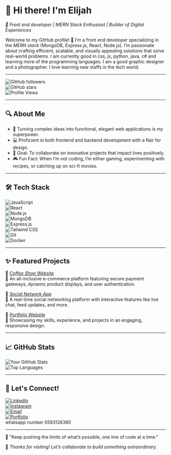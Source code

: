 # 👋 Hi there! I'm Elijah 

*🌟 Front end developer | MERN Stack Enthusiast | Builder of Digital Experiences*  

Welcome to my GitHub profile! 🚀 I’m a front  end developer specializing in the *MERN stack* (MongoDB, Express.js, React, Node.js). I’m passionate about crafting efficient, scalable, and visually appealing solutions that solve real-world problems. I am currently good in css, js, python, java, c# and learning more of the programming languages. I am a good graphic designer and a photographer. I love learning new staffs in the tech world.

---

![GitHub followers](https://img.shields.io/github/followers/Elijahamet?label=Follow%20Me&style=social)  
![GitHub stars](https://img.shields.io/github/stars/Elijahamet?affiliations=OWNER%2CCOLLABORATOR&style=social)  
![Profile Views](https://komarev.com/ghpvc/?username=Elijahamet&color=blue)  

---

## 🔍 About Me  

- 🌟 Turning complex ideas into functional, elegant web applications is my superpower.  
- 💻 Proficient in both frontend and backend development with a flair for design.  
- 🎯 Goal: To collaborate on innovative projects that impact lives positively.  
- 🎮 Fun Fact: When I’m not coding, I’m either gaming, experimenting with recipes, or catching up on sci-fi movies.  

---

## 🛠 Tech Stack  

![JavaScript](https://img.shields.io/badge/JavaScript-F7DF1E?style=flat-square&logo=javascript&logoColor=black)  
![React](https://img.shields.io/badge/React-61DAFB?style=flat-square&logo=react&logoColor=black)  
![Node.js](https://img.shields.io/badge/Node.js-339933?style=flat-square&logo=nodedotjs&logoColor=white)  
![MongoDB](https://img.shields.io/badge/MongoDB-47A248?style=flat-square&logo=mongodb&logoColor=white)  
![Express.js](https://img.shields.io/badge/Express.js-404D59?style=flat-square&logo=express&logoColor=white)  
![Tailwind CSS](https://img.shields.io/badge/TailwindCSS-06B6D4?style=flat-square&logo=tailwindcss&logoColor=white)  
![Git](https://img.shields.io/badge/Git-F05032?style=flat-square&logo=git&logoColor=white)  
![Docker](https://img.shields.io/badge/Docker-2496ED?style=flat-square&logo=docker&logoColor=white)  

---

## ✨ Featured Projects  

🌟 *[Coffee Shop Website](https://coffeecafepage.netlify.app/)*  
🔗 An all-inclusive e-commerce platform featuring secure payment gateways, dynamic product displays, and user authentication.  

🌟 *[Social Network App](https://socialnetworkprototype.netlify.app/)*  
🔗 A real-time social networking platform with interactive features like live chat, feed updates, and more.  

🌟 *[Portfolio Website](https://yourportfolio.com)*  
🔗 Showcasing my skills, experience, and projects in an engaging, responsive design.  

---

## 📈 GitHub Stats  

![Your GitHub Stats](https://github-readme-stats.vercel.app/api?username=Elijahamet&show_icons=true&theme=radical)  
![Top Languages](https://github-readme-stats.vercel.app/api/top-langs/?username=Elijahamet&layout=compact&theme=radical)  

---

## 🤝 Let's Connect!  

[![LinkedIn](https://img.shields.io/badge/LinkedIn-0077B5?style=flat-square&logo=linkedin&logoColor=white)](https://www.linkedin.com/in/elijah-ametefe-4707362a7?utm_source=share&utm_campaign=share_via&utm_content=profile&utm_medium=ios_app)  
[![Instagram](https://img.shields.io/badge/Twitter-1DA1F2?style=flat-square&logo=twitter&logoColor=white)](https://www.instagram.com/sarkcesslil?igsh=YTZnbG54ZHlzOG50&utm_source=qr)  
[![Email](https://img.shields.io/badge/Email-D14836?style=flat-square&logo=gmail&logoColor=white)](elijahametefe669@gmail.com)  
[![Portfolio](https://img.shields.io/badge/Portfolio-000000?style=flat-square&logo=google-chrome&logoColor=white)](https://yourportfolio.com)  
whatsapp number 0593126360

---

💬 "Keep pushing the limits of what’s possible, one line of code at a time."  

🌟 *Thanks for visiting! Let’s collaborate to build something extraordinary.*
